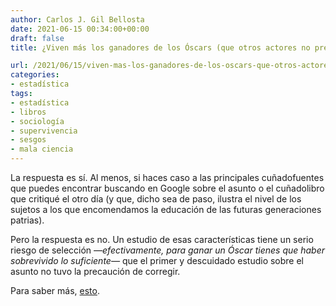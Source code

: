 ```yaml
---
author: Carlos J. Gil Bellosta
date: 2021-06-15 00:34:00+00:00
draft: false
title: ¿Viven más los ganadores de los Óscars (que otros actores no premiados)?

url: /2021/06/15/viven-mas-los-ganadores-de-los-oscars-que-otros-actores-no-premiados/
categories:
- estadística
tags:
- estadística
- libros
- sociología
- supervivencia
- sesgos
- mala ciencia
---
```


La respuesta es sí. Al menos, si haces caso a las principales cuñadofuentes que puedes encontrar buscando en Google sobre el asunto o el cuñadolibro que critiqué el otro día (y que, dicho sea de paso, ilustra el nivel de los sujetos a los que encomendamos la educación de las futuras generaciones patrias).

Pero la respuesta es no. Un estudio de esas características tiene un serio riesgo de selección _—_efectivamente, para ganar un Óscar tienes que haber sobrevivido lo suficiente_—_ que el primer y descuidado estudio sobre el asunto no tuvo la precaución de corregir.

Para saber más, [esto](https://www.causeweb.org/wiki/chance/index.php/Oscar_winners_do_not_live_longer).



